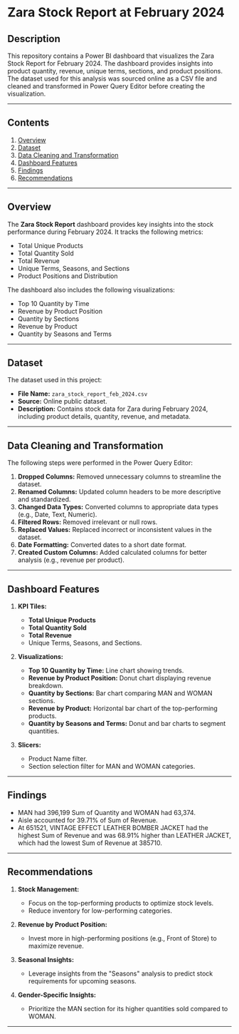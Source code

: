 # Zara Stock Report at February 2024

## Description
This repository contains a Power BI dashboard that visualizes the Zara Stock Report for February 2024. The dashboard provides insights into product quantity, revenue, unique terms, sections, and product positions. The dataset used for this analysis was sourced online as a CSV file and cleaned and transformed in Power Query Editor before creating the visualization.

---

## Contents
1. [Overview](#overview)
2. [Dataset](#dataset)
3. [Data Cleaning and Transformation](#data-cleaning-and-transformation)
4. [Dashboard Features](#dashboard-features)
5. [Findings](#findings)
6. [Recommendations](#recommendations)

---

## Overview
The **Zara Stock Report** dashboard provides key insights into the stock performance during February 2024. It tracks the following metrics:
- Total Unique Products
- Total Quantity Sold
- Total Revenue
- Unique Terms, Seasons, and Sections
- Product Positions and Distribution

The dashboard also includes the following visualizations:
- Top 10 Quantity by Time
- Revenue by Product Position
- Quantity by Sections
- Revenue by Product
- Quantity by Seasons and Terms

---

## Dataset
The dataset used in this project:
- **File Name:** `zara_stock_report_feb_2024.csv`
- **Source:** Online public dataset.
- **Description:** Contains stock data for Zara during February 2024, including product details, quantity, revenue, and metadata.

---

## Data Cleaning and Transformation
The following steps were performed in the Power Query Editor:
1. **Dropped Columns:** Removed unnecessary columns to streamline the dataset.
2. **Renamed Columns:** Updated column headers to be more descriptive and standardized.
3. **Changed Data Types:** Converted columns to appropriate data types (e.g., Date, Text, Numeric).
4. **Filtered Rows:** Removed irrelevant or null rows.
5. **Replaced Values:** Replaced incorrect or inconsistent values in the dataset.
6. **Date Formatting:** Converted dates to a short date format.
7. **Created Custom Columns:** Added calculated columns for better analysis (e.g., revenue per product).

---

## Dashboard Features
1. **KPI Tiles:**
   - **Total Unique Products**
   - **Total Quantity Sold**
   - **Total Revenue**
   - Unique Terms, Seasons, and Sections.

2. **Visualizations:**
   - **Top 10 Quantity by Time:** Line chart showing trends.
   - **Revenue by Product Position:** Donut chart displaying revenue breakdown.
   - **Quantity by Sections:** Bar chart comparing MAN and WOMAN sections.
   - **Revenue by Product:** Horizontal bar chart of the top-performing products.
   - **Quantity by Seasons and Terms:** Donut and bar charts to segment quantities.

3. **Slicers:**
   - Product Name filter.
   - Section selection filter for MAN and WOMAN categories.

---

## Findings
  - ﻿MAN had 396,199 Sum of Quantity and WOMAN had 63,374.
  - Aisle accounted for 39.71% of Sum of Revenue.
  - At 651521, VINTAGE EFFECT LEATHER BOMBER JACKET had the highest Sum of Revenue and was 68.91% higher than LEATHER JACKET, which had the lowest Sum of Revenue at 385710.

---

## Recommendations
1. **Stock Management:**
   - Focus on the top-performing products to optimize stock levels.
   - Reduce inventory for low-performing categories.

2. **Revenue by Product Position:**
   - Invest more in high-performing positions (e.g., Front of Store) to maximize revenue.

3. **Seasonal Insights:**
   - Leverage insights from the "Seasons" analysis to predict stock requirements for upcoming seasons.

4. **Gender-Specific Insights:**
   - Prioritize the MAN section for its higher quantities sold compared to WOMAN.

---
